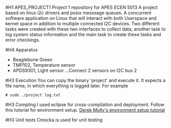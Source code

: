 #H1 APES_PROJECT1
Project 1 repository for APES ECEN 5013
A project based on linux i2c drivers and posix messsage queues. A concurrent software application on Linux that will interact with both Userspace and kernel space in addition to multiple connected I2C devices. Two different tasks were created with these two interfaces to collect data, another task to log system status information and the main task to create these tasks and error checkings.

#H4 Apparatus
* Beaglebone Green
* TMP102, Temperature sensor
* APDS9301, Light sensor
...Connect 2 sensors on I2C bus 2

#H3 Execution
You can copy the binary 'project' and execute it. It expects a file name, in which everything is logged later.
For example

```
# sudo ./project log.txt
```
#H3 Compling
I used eclipse for cross-compilation and deployment.
Follow this tutorial for environment setup.
[Derek Molly's environment setup tutorial](https://www.youtube.com/watch?v=vFv_-ykLppo&t=1438s)

#H3 Unit tests
Cmocka is used for unit testing
